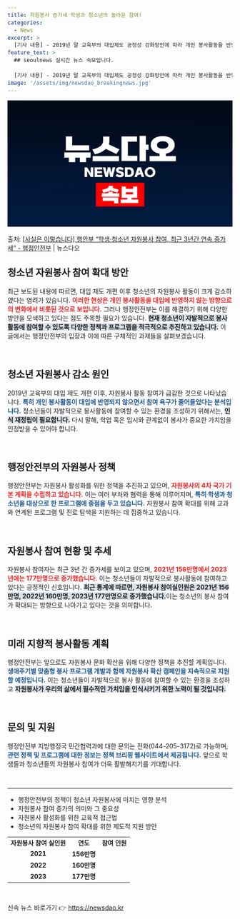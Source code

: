 ```yaml
---
title: 자원봉사 증가세 학생과 청소년의 놀라운 참여!
categories:
  - News
excerpt: >
  [기사 내용] - 2019년 말 교육부의 대입제도 공정성 강화방안에 따라 개인 봉사활동을 반영하지 않는 방향…
feature_text: >
  ## seoulnews 실시간 뉴스 속보입니다.

  [기사 내용] - 2019년 말 교육부의 대입제도 공정성 강화방안에 따라 개인 봉사활동을 반영하지 않는 방향…
image: '/assets/img/newsdao_breakingnews.jpg'
---
```


![뉴스다오 속보](/assets/img/newsdao_breakingnews.jpg)

<p>출처: <a href="https://newsdao.kr/2500" rel="dofollow">[사실은 이렇습니다] 행안부 “학생·청소년 자원봉사 참여, 최근 3년간 연속 증가세” - 행정안전부</a> | 뉴스다오</p>

<h2 data-ke-size="size26">청소년 자원봉사 참여 확대 방안</h2>

<p data-ke-size="size16">최근 보도된 내용에 따르면, 대입 제도 개편 이후 청소년의 자원봉사 활동이 크게 감소하였다는 염려가 있습니다. <b><span style="color: #ee2323;">이러한 현상은 개인 봉사활동을 대입에 반영하지 않는 방향으로의 변화에서 비롯된 것으로 보입니다.</span></b> 그러나 행정안전부는 이를 해결하기 위해 다양한 방안을 모색하고 있다는 점도 주목할 필요가 있습니다. <b><span style="background-color: #21538527;">현재 청소년이 자발적으로 봉사 활동에 참여할 수 있도록 다양한 정책과 프로그램을 적극적으로 추진하고 있습니다.</span></b> 이 글에서는 행정안전부의 입장과 이에 따른 구체적인 과제들을 살펴보겠습니다.</p>

<p data-ke-size="size16">&nbsp;</p>

<h2 data-ke-size="size26">청소년 자원봉사 감소 원인</h2>

<p data-ke-size="size16">2019년 교육부의 대입 제도 개편 이후, 자원봉사 활동 참여가 급감한 것으로 나타났습니다. <b><span style="color: #1a5490;">특히 개인 봉사활동이 대입에 반영되지 않으면서 참여 욕구가 줄어들었다는 분석입니다.</span></b> 청소년들이 자발적으로 봉사활동에 참여할 수 있는 환경을 조성하기 위해서는, <b><span style="background-color: #21538527;">인식 재정립이 필요합니다.</span></b> 다시 말해, 학업 혹은 입시와 관계없이 봉사가 중요한 가치임을 인정받을 수 있어야 합니다.</p>

<p data-ke-size="size16">&nbsp;</p>

<h2 data-ke-size="size26">행정안전부의 자원봉사 정책</h2>

<p data-ke-size="size16">행정안전부는 자원봉사 활성화를 위한 정책을 추진하고 있으며, <b><span style="color: #ee2323;">자원봉사의 4차 국가 기본 계획을 수립하고 있습니다.</span></b> 이는 여러 부처와 협력을 통해 이루어지며, <b><span style="color: #1a5490;">특히 학생과 청소년을 대상으로 한 프로그램에 중점을 두고 있습니다.</span></b> 자원봉사 참여 확대를 위해 교과와 연계된 프로그램 및 진로 탐색을 지원하는 데 집중하고 있습니다.</p>

<p data-ke-size="size16">&nbsp;</p>

<h2 data-ke-size="size26">자원봉사 참여 현황 및 추세</h2>

<p data-ke-size="size16">자원봉사 참여자는 최근 3년 간 증가세를 보이고 있으며, <b><span style="color: #ee2323;">2021년 156만명에서 2023년에는 177만명으로 증가했습니다.</span></b> 이는 청소년들이 자발적으로 봉사활동에 참여하고 있다는 긍정적인 신호입니다. <b><span style="background-color: #21538527;">최근 통계에 따르면, 자원봉사 참여실인원은 2021년 156만명, 2022년 160만명, 2023년 177만명으로 증가했습니다.</span></b>이는 청소년의 봉사 참여가 확대되는 방향으로 나아가고 있다는 것을 의미합니다.</p>

<p data-ke-size="size16">&nbsp;</p>

<h2 data-ke-size="size26">미래 지향적 봉사활동 계획</h2>

<p data-ke-size="size16">행정안전부는 앞으로도 자원봉사 문화 확산을 위해 다양한 정책을 추진할 계획입니다. <b><span style="color: #1a5490;">생애주기별 맞춤형 봉사 프로그램 개발과 함께 자원봉사 확산 캠페인을 지속적으로 지원할 예정입니다.</span></b> 이는 청소년들이 자발적으로 봉사 활동에 참여할 수 있는 환경을 조성하고 <b><span style="background-color: #21538527;">자원봉사가 우리의 삶에서 필수적인 가치임을 인식시키기 위한 노력이 될 것입니다.</span></b></p>

<p data-ke-size="size16">&nbsp;</p>

<h2 data-ke-size="size26">문의 및 지원</h2>

<p data-ke-size="size16">행정안전부 지방행정국 민간협력과에 대한 문의는 전화(044-205-3172)로 가능하며, <b><span style="color: #1a5490;">관련 정책 및 프로그램에 대한 정보는 정책 브리핑 웹사이트에서 제공됩니다.</span></b> 앞으로 학생들과 청소년들의 자원봉사 참여가 더욱 활발해지기를 기대합니다.</p>

<p data-ke-size="size16">&nbsp;</p>

<hr>

<ul>
    <li>행정안전부의 정책이 청소년 자원봉사에 미치는 영향 분석</li>
    <li>자원봉사 참여 증가의 의미와 그 중요성</li>
    <li>자원봉사 활성화를 위한 교육적 접근법</li>
    <li>청소년의 자원봉사 참여 확대를 위한 제도적 지원 방안</li>
</ul>

<table style="width: 100%; border-collapse: collapse;">
    <tbody>
        <tr>
            <td style="text-align: center; height: 17px;"><b>자원봉사 참여 실인원</b></td>
            <td style="text-align: center; height: 17px;"><b>연도</b></td>
            <td style="text-align: center; height: 17px;"><b>참여 인원</b></td>
        </tr>
        <tr>
            <td style="text-align: center; height: 17px;"><b>2021</b></td>
            <td style="text-align: center; height: 17px;"><b>156만명</b></td>
        </tr>
        <tr>
            <td style="text-align: center; height: 17px;"><b>2022</b></td>
            <td style="text-align: center; height: 17px;"><b>160만명</b></td>
        </tr>
        <tr>
            <td style="text-align: center; height: 17px;"><b>2023</b></td>
            <td style="text-align: center; height: 17px;"><b>177만명</b></td>
        </tr>
    </tbody>
</table>

<p data-ke-size="size16">&nbsp;</p> 

신속 뉴스 바로가기 👉 <a href="https://newsdao.kr" rel="dofollow">https://newsdao.kr</a>


